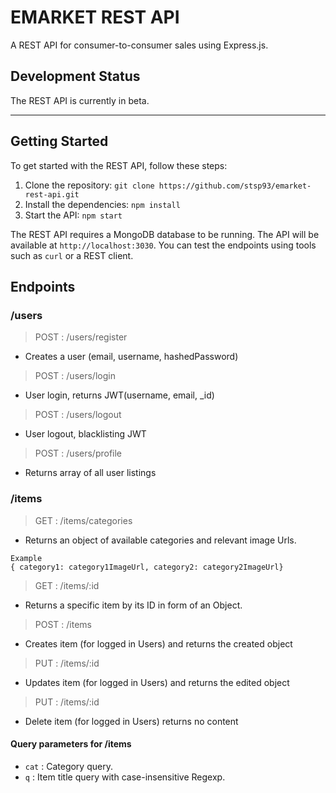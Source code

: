 # EMARKET REST API

A REST API for consumer-to-consumer sales using Express.js.


## Development Status

The REST API is currently in beta.

---

## Getting Started

To get started with the REST API, follow these steps:

1. Clone the repository: `git clone https://github.com/stsp93/emarket-rest-api.git`
2. Install the dependencies: `npm install`
3. Start the API: `npm start`

The REST API requires a MongoDB database to be running.
The API will be available at `http://localhost:3030`. You can test the endpoints using tools such as `curl` or a REST client.

## Endpoints

### /users

> POST : /users/register 
- Creates a user (email, username, hashedPassword)
> POST : /users/login
- User login, returns JWT(username, email, _id)
> POST : /users/logout
- User logout, blacklisting JWT
> POST : /users/profile
- Returns array of all user listings
### /items

> GET : /items/categories
- Returns an object of available categories and relevant image Urls.

```
Example 
{ category1: category1ImageUrl, category2: category2ImageUrl}
```

> GET : /items/:id
- Returns a specific item by its ID in form of an Object.

> POST : /items
- Creates item (for logged in Users) and returns the created object

> PUT : /items/:id
- Updates item (for logged in Users) and returns the edited object

> PUT : /items/:id
- Delete item (for logged in Users) returns no content

#### Query parameters for /items

- `cat` : Category query.
- `q` : Item title query with case-insensitive Regexp.



